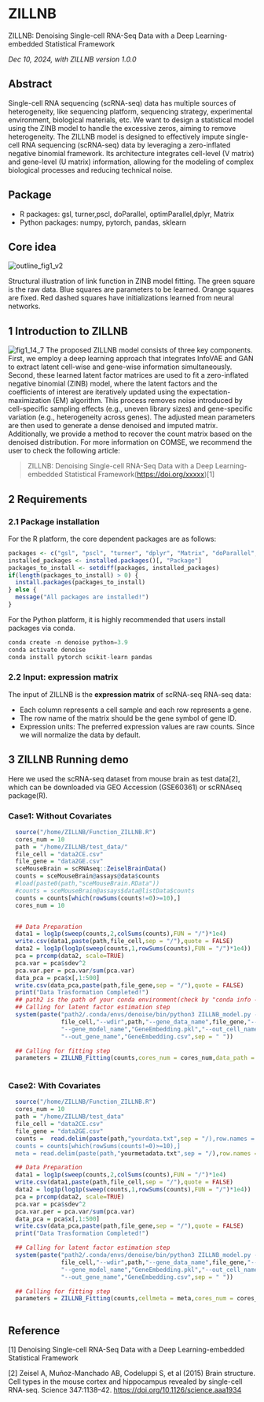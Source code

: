 # ZILLNB
ZILLNB: Denoising Single-cell RNA-Seq Data with a Deep Learning-embedded Statistical Framework

*Dec 10, 2024, with ZILLNB version 1.0.0*

## Abstract

Single-cell RNA sequencing (scRNA-seq) data has multiple sources of heterogeneity, like sequencing platform, sequencing strategy, experimental environment, biological materials, etc. We want to design a statistical model using the ZINB model to handle the excessive zeros, aiming to remove heterogeneity. The ZILLNB model is designed to effectively impute single-cell RNA sequencing (scRNA-seq) data by leveraging a zero-inflated negative binomial framework. Its architecture integrates cell-level (V matrix) and gene-level (U matrix) information, allowing for the modeling of complex biological processes and reducing technical noise.

## Package
* R packages: gsl, turner,pscl, doParallel, optimParallel,dplyr, Matrix
* Python packages: numpy, pytorch, pandas, sklearn

## Core idea
![outline_fig1_v2](https://github.com/user-attachments/assets/b25e4460-138b-4625-a993-b77f7bd63561)

Structural illustration of link function in ZINB model fitting. The green square is the raw data. Blue squares are parameters to be learned. Orange squares are fixed. Red dashed squares have initializations learned from neural networks.

## 1 Introduction to ZILLNB
![fig1_14_7](https://github.com/user-attachments/assets/8ec08e71-8d38-4128-950d-ca00ece089df)
The proposed ZILLNB model consists of three key components. First, we employ a deep learning approach that integrates InfoVAE and GAN to extract latent cell-wise and gene-wise information simultaneously. Second, these learned latent factor matrices are used to fit a zero-inflated negative binomial (ZINB) model, where the latent factors and the coefficients of interest are iteratively updated using the expectation-maximization (EM) algorithm. This process removes noise introduced by cell-specific sampling effects (e.g., uneven library sizes) and gene-specific variation (e.g., heterogeneity across genes). The adjusted mean parameters are then used to generate a dense denoised and imputed matrix. Additionally, we provide a method to recover the count matrix based on the denoised distribution. For more information on COMSE, we recommend the user to check the following article:
> ZILLNB: Denoising Single-cell RNA-Seq Data with a Deep Learning-embedded Statistical Framework(https://doi.org/xxxxx)[1]

## 2 Requirements

### 2.1 Package installation

For the R platform, the core dependent packages are as follows: 

``` R
packages <- c("gsl", "pscl", "turner", "dplyr", "Matrix", "doParallel", "optimParallel")
installed_packages <- installed.packages()[, "Package"]
packages_to_install <- setdiff(packages, installed_packages)
if(length(packages_to_install) > 0) {
  install.packages(packages_to_install)
} else {
  message("All packages are installed!")
}
```
For the Python platform, it is highly recommended that users install packages via conda.
``` Python
conda create -n denoise python=3.9
conda activate denoise
conda install pytorch scikit-learn pandas
```


### 2.2 Input: expression matrix
The input of ZILLNB is the **expression matrix** of scRNA-seq RNA-seq data:

* Each column represents a cell sample and each row represents a gene. 
* The row name of the matrix should be the gene symbol of gene ID.
* Expression units: The preferred expression values are raw counts. Since we will normalize the data by default.


## 3 ZILLNB Running demo
Here we used the scRNA-seq dataset from mouse brain as test data[2], which can be downloaded via GEO Accession (GSE60361) or scRNAseq package(R).
### Case1: Without Covariates
```R
  source("/home/ZILLNB/Function_ZILLNB.R")
  cores_num = 10
  path = "/home/ZILLNB/test_data/"
  file_cell = "data2CE.csv"
  file_gene = "data2GE.csv"
  sceMouseBrain = scRNAseq::ZeiselBrainData()
  counts = sceMouseBrain@assays@data$counts
  #load(paste0(path,"sceMouseBrain.RData"))
  #counts = sceMouseBrain@assays$data@listData$counts
  counts = counts[which(rowSums(counts!=0)>=10),]
  cores_num = 10


  ## Data Preparation
  data1 = log1p(sweep(counts,2,colSums(counts),FUN = "/")*1e4)
  write.csv(data1,paste(path,file_cell,sep = "/"),quote = FALSE)
  data2 = log1p(log1p(sweep(counts,1,rowSums(counts),FUN = "/")*1e4))
  pca = prcomp(data2, scale=TRUE)
  pca.var = pca$sdev^2 
  pca.var.per = pca.var/sum(pca.var)
  data_pca = pca$x[,1:500]
  write.csv(data_pca,paste(path,file_gene,sep = "/"),quote = FALSE)
  print("Data Trasformation Completed!")
  ## path2 is the path of your conda environment(check by "conda info --envs" in terminal)
  ## Calling for latent factor estimation step
  system(paste("path2/.conda/envs/denoise/bin/python3 ZILLNB_model.py --cell_data_name",
               file_cell,"--wdir",path,"--gene_data_name",file_gene,"--cell_model_name","CellEmbedding.pkl",
               "--gene_model_name","GeneEmbedding.pkl","--out_cell_name","CellEmbedding.csv",
               "--out_gene_name","GeneEmbedding.csv",sep = " "))

  ## Calling for fitting step
  parameters = ZILLNB_Fitting(counts,cores_num = cores_num,data_path = path,record_path = paste0(path,"record/"),record = T)
  
```


### Case2: With Covariates
```R
  source("/home/ZILLNB/Function_ZILLNB.R")
  cores_num = 10
  path = "/home/ZILLNB/test_data"
  file_cell = "data2CE.csv"
  file_gene = "data2GE.csv"
  counts =  read.delim(paste(path,"yourdata.txt",sep = "/),row.names = 1)
  counts = counts[which(rowSums(counts!=0)>=10),]
  meta = read.delim(paste(path,"yourmetadata.txt",sep = "/),row.names = 1)

  ## Data Preparation
  data1 = log1p(sweep(counts,2,colSums(counts),FUN = "/")*1e4)
  write.csv(data1,paste(path,file_cell,sep = "/"),quote = FALSE)
  data2 = log1p(log1p(sweep(counts,1,rowSums(counts),FUN = "/")*1e4))
  pca = prcomp(data2, scale=TRUE)
  pca.var = pca$sdev^2 
  pca.var.per = pca.var/sum(pca.var)
  data_pca = pca$x[,1:500]
  write.csv(data_pca,paste(path,file_gene,sep = "/"),quote = FALSE)
  print("Data Trasformation Completed!")

  ## Calling for latent factor estimation step
  system(paste("path2/.conda/envs/denoise/bin/python3 ZILLNB_model.py --cell_data_name",
               file_cell,"--wdir",path,"--gene_data_name",file_gene,"--cell_model_name","CellEmbedding.pkl",
               "--gene_model_name","GeneEmbedding.pkl","--out_cell_name","CellEmbedding.csv",
               "--out_gene_name","GeneEmbedding.csv",sep = " "))

  ## Calling for fitting step
  parameters = ZILLNB_Fitting(counts,cellmeta = meta,cores_num = cores_num,data_path = path,record_path = "/home/ZILLNB/test_data/record/",record = T)
  
```

## Reference
[1] Denoising Single-cell RNA-Seq Data with a Deep Learning-embedded Statistical Framework

[2] Zeisel A, Muñoz-Manchado AB, Codeluppi S, et al (2015) Brain structure. Cell types in the mouse cortex and hippocampus revealed by single-cell RNA-seq. Science 347:1138–42. https://doi.org/10.1126/science.aaa1934


